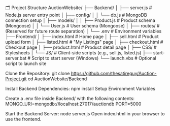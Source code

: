 🗂️ Project Structure
AuctionWebsite/
├── Backend/
│   ├── server.js              # Node.js server entry point
│   ├── config/
│   │   └── db.js              # MongoDB connection setup
│   ├── models/
│   │   ├── Product.js         # Product schema (Mongoose)
│   │   └── User.js            # User schema (Mongoose)
│   ├── routes/                # (Reserved for future route separation)
│   └── .env                   # Environment variables
├── Frontend/
│   ├── index.html             # Home page
│   ├── sell.html              # Product upload form
│   ├── listed.html            # "My Listings" page
│   ├── checkout.html          # Checkout page
│   ├── product.html           # Product detail page
│   ├── CSS/                   # Stylesheets
│   └── JS/                    # Client-side scripts (e.g., sell.js, listed.js)
├── start-server.bat          # Script to start server (Windows)
└── launch.vbs                # Optional script to launch site

Clone the Repository:
git clone https://github.com/thesatireguy/Auction-Project.git
cd AuctionWebsite/Backend

Install Backend Dependencies:
npm install
Setup Environment Variables

Create a .env file inside Backend/ with the following contents:
MONGO_URI=mongodb://localhost:27017/auctiondb
PORT=5000

Start the Backend Server:
node server.js
Open index.html in your browser to use the frontend.

